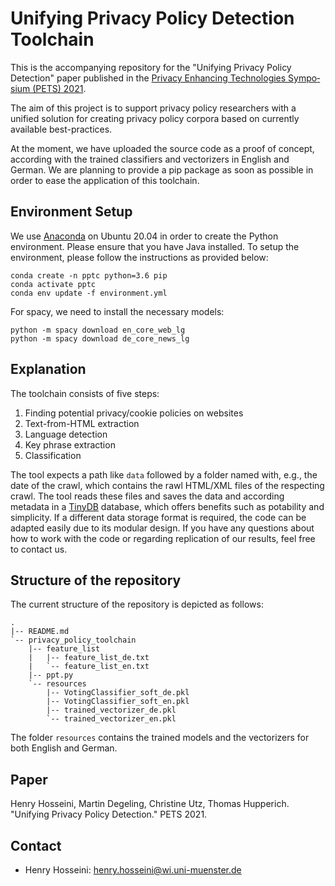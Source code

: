 # Unifying Privacy Policy Detection Toolchain

This is the accompanying repository for the "Unifying Privacy Policy Detection" paper published in the [Pri­va­cy En­han­cing Tech­no­lo­gies Sym­po­si­um (PETS) 2021](https://petsymposium.org/2021/paperlist.php).

The aim of this project is to support privacy policy researchers with a unified solution for creating privacy policy corpora based on currently available best-practices. 

At the moment, we have uploaded the source code as a proof of concept, according with the trained classifiers and vectorizers in English and German. We are planning to provide a pip package as soon as possible in order to ease the application of this toolchain. 

## Environment Setup

We use [Anaconda](https://docs.anaconda.com/anaconda/install/linux/) on Ubuntu 20.04 in order to create the Python environment. Please ensure that you have Java installed. To setup the environment, please follow the instructions as provided below:

```
conda create -n pptc python=3.6 pip
conda activate pptc
conda env update -f environment.yml

```

For spacy, we need to install the necessary models:

```
python -m spacy download en_core_web_lg
python -m spacy download de_core_news_lg
```

## Explanation
The toolchain consists of five steps:
1. Finding potential privacy/cookie policies on websites
2. Text-from-HTML extraction
3. Language detection
4. Key phrase extraction
5. Classification


The tool expects a path like `data` followed by a folder named with, e.g., the date of the crawl, which contains the rawl HTML/XML files of the respecting crawl. The tool reads these files and saves the data and according metadata in a [TinyDB](https://tinydb.readthedocs.io/en/latest/) database, which offers benefits such as potability and simplicity. If a different data storage format is required, the code can be adapted easily due to its modular design. If you have any questions about how to work with the code or regarding replication of our results, feel free to contact us.

## Structure of the repository
The current structure of the repository is depicted as follows:

```
.
|-- README.md
`-- privacy_policy_toolchain
    |-- feature_list
    |   |-- feature_list_de.txt
    |   `-- feature_list_en.txt
    |-- ppt.py
    `-- resources
        |-- VotingClassifier_soft_de.pkl
        |-- VotingClassifier_soft_en.pkl
        |-- trained_vectorizer_de.pkl
        `-- trained_vectorizer_en.pkl
```

The folder `resources` contains the trained models and the vectorizers for both English and German.

## Paper
Henry Hosseini, Martin Degeling, Christine Utz, Thomas Hupperich. "Unifying Privacy Policy Detection." PETS 2021.

## Contact
* Henry Hosseini: henry.hosseini@wi.uni-muenster.de
